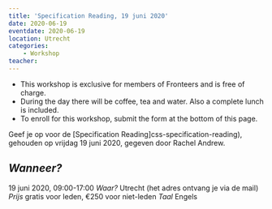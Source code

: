 ```yaml
---
title: 'Specification Reading, 19 juni 2020'
date: 2020-06-19
eventdate: 2020-06-19
location: Utrecht
categories:
    - Workshop
teacher:
---
```


-   This workshop is exclusive for members of Fronteers and is free of charge.
-   During the day there will be coffee, tea and water. Also a complete lunch is included.
-   To enroll for this workshop, submit the form at the bottom of this page.

Geef je op voor de [Specification Reading]css-specification-reading), gehouden op vrijdag 19 juni 2020, gegeven door Rachel Andrew.

## _Wanneer?_
19 juni 2020, 09:00-17:00
_Waar?_
Utrecht (het adres ontvang je via de mail)
_Prijs_
gratis voor leden, €250 voor niet-leden
_Taal_
Engels
